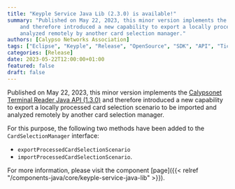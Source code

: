 ```yaml
---
title: "Keyple Service Java Lib (2.3.0) is available!"
summary: "Published on May 22, 2023, this minor version implements the 'Calypsonet Terminal Reader Java API (1.3.0)'
    and therefore introduced a new capability to export a locally processed card selection scenario to be imported and 
    analyzed remotely by another card selection manager."
authors: [Calypso Networks Association]
tags: ["Eclipse", "Keyple", "Release", "OpenSource", "SDK", "API", "Ticketing"]
categories: [Release]
date: 2023-05-22T12:00:00+01:00
featured: false
draft: false
---
```


Published on May 22, 2023, this minor version implements the
[Calypsonet Terminal Reader Java API (1.3.0)](https://terminal-api.calypsonet.org/apis/calypsonet-terminal-reader-api/)
and therefore introduced a new capability to export a locally processed card selection scenario to be imported and 
analyzed remotely by another card selection manager.

For this purpose, the following two methods have been added to the `CardSelectionManager` interface:
- `exportProcessedCardSelectionScenario`
- `importProcessedCardSelectionScenario`.

For more information, please visit the component
[page]({{< relref "/components-java/core/keyple-service-java-lib" >}}).